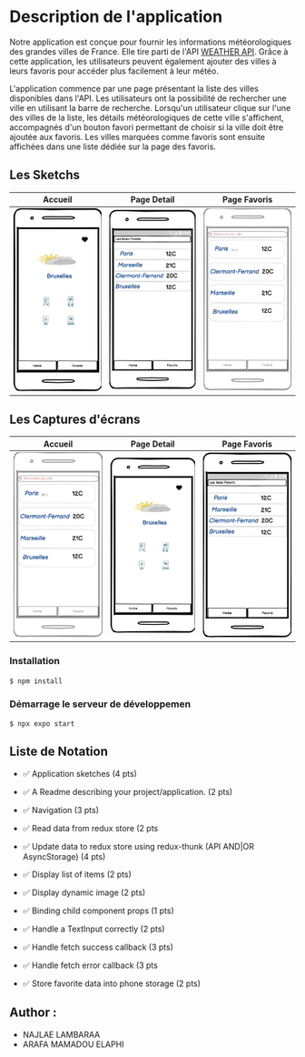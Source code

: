 # Description de l'application
Notre application est conçue pour fournir les informations météorologiques des grandes villes de France. Elle tire parti de l'API <a href="https://iut-weather-api.azurewebsites.net/swagger-ui/">WEATHER API</a>. Grâce à cette application, les utilisateurs peuvent également ajouter des villes à leurs favoris pour accéder plus facilement à leur météo.

L'application commence par une page présentant la liste des villes disponibles dans l'API. Les utilisateurs ont la possibilité de rechercher une ville en utilisant la barre de recherche. Lorsqu'un utilisateur clique sur l'une des villes de la liste, les détails météorologiques de cette ville s'affichent, accompagnés d'un bouton favori permettant de choisir si la ville doit être ajoutée aux favoris. Les villes marquées comme favoris sont ensuite affichées dans une liste dédiée sur la page des favoris.

## Les Sketchs
Accueil                 |   Page Detail      |  Page Favoris                
:-------------------------:|:-------------------------:|:-------------------------:
<img src="./Documentation/images/detail.png" width=200/>  |<img src="./Documentation/images/favoris.png" width=200/> | <img src="./Documentation/images/home.png" width=200/>

## Les Captures d'écrans
Accueil                 |   Page Detail      |  Page Favoris                
:-------------------------:|:-------------------------:|:-------------------------:
<img size=200 src="Documentation/images/home.png" />   |<img size=200 src="Documentation/images/detail.png" />  | <img size=200 src="Documentation/images/favoris.png" />

### Installation

```
$ npm install
```

### Démarrage le serveur de développemen

```
$ npx expo start
```

## Liste de Notation

* :white_check_mark: Application sketches (4 pts)
  
* :white_check_mark: A Readme describing your project/application. (2 pts)
* :white_check_mark: Navigation (3 pts)
* :white_check_mark: Read data from redux store (2 pts
* :white_check_mark: Update data to redux store using redux-thunk (API AND|OR AsyncStorage) (4 pts)
* :white_check_mark: Display list of items (2 pts)
* :white_check_mark: Display dynamic image (2 pts)
 
* :white_check_mark: Binding child component props (1 pts)

* :white_check_mark:  Handle a TextInput correctly (2 pts)
* :white_check_mark:  Handle fetch success callback (3 pts)
* :white_check_mark:  Handle fetch error callback (3 pts 
* :white_check_mark:  Store favorite data into phone storage (2 pts)


## Author : 
* <a >NAJLAE LAMBARAA</a>
* <a >ARAFA MAMADOU ELAPHI</a>
